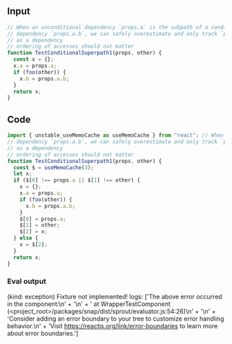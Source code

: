 
## Input

```javascript
// When an unconditional dependency `props.a` is the subpath of a conditional
// dependency `props.a.b`, we can safely overestimate and only track `props.a`
// as a dependency
// ordering of accesses should not matter
function TestConditionalSuperpath1(props, other) {
  const x = {};
  x.a = props.a;
  if (foo(other)) {
    x.b = props.a.b;
  }
  return x;
}

```

## Code

```javascript
import { unstable_useMemoCache as useMemoCache } from "react"; // When an unconditional dependency `props.a` is the subpath of a conditional
// dependency `props.a.b`, we can safely overestimate and only track `props.a`
// as a dependency
// ordering of accesses should not matter
function TestConditionalSuperpath1(props, other) {
  const $ = useMemoCache(3);
  let x;
  if ($[0] !== props.a || $[1] !== other) {
    x = {};
    x.a = props.a;
    if (foo(other)) {
      x.b = props.a.b;
    }
    $[0] = props.a;
    $[1] = other;
    $[2] = x;
  } else {
    x = $[2];
  }
  return x;
}

```
      
### Eval output
(kind: exception) Fixture not implemented!
logs: ['The above error occurred in the <WrapperTestComponent> component:\n' +
  '\n' +
  '    at WrapperTestComponent (<project_root>/packages/snap/dist/sprout/evaluator.js:54:26)\n' +
  '\n' +
  'Consider adding an error boundary to your tree to customize error handling behavior.\n' +
  'Visit https://reactjs.org/link/error-boundaries to learn more about error boundaries.']